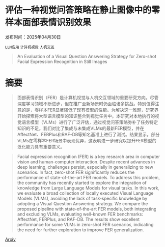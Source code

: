 # 评估一种视觉问答策略在静止图像中的零样本面部表情识别效果

发布时间：2025年04月30日

`LLM应用` `计算机视觉` `人机交互`

> An Evaluation of a Visual Question Answering Strategy for Zero-shot Facial Expression Recognition in Still Images

# 摘要

> 面部表情识别（FER）是计算机视觉与人机交互领域的重要研究方向。尽管深度学习领域不断进步，但在推广至新场景时仍面临诸多挑战。特别值得注意的是，零样本FER显著降低了现有模型的性能。为解决这一难题，研究界开始探索将大型语言模型的知识整合到视觉任务中。本研究对本地执行的视觉语言模型（VLMs）进行了广泛评估，通过视觉问答策略弥补了任务特定知识的不足。我们对比了集成与未集成VLMs的最新FER模型，并在AffectNet、FERPlus和RAF-DB等知名基准上进行了测试。结果显示，部分VLMs在零样本FER场景中表现优异，这表明进一步研究以提升FER模型的泛化能力具有重要意义。

> Facial expression recognition (FER) is a key research area in computer vision and human-computer interaction. Despite recent advances in deep learning, challenges persist, especially in generalizing to new scenarios. In fact, zero-shot FER significantly reduces the performance of state-of-the-art FER models. To address this problem, the community has recently started to explore the integration of knowledge from Large Language Models for visual tasks. In this work, we evaluate a broad collection of locally executed Visual Language Models (VLMs), avoiding the lack of task-specific knowledge by adopting a Visual Question Answering strategy. We compare the proposed pipeline with state-of-the-art FER models, both integrating and excluding VLMs, evaluating well-known FER benchmarks: AffectNet, FERPlus, and RAF-DB. The results show excellent performance for some VLMs in zero-shot FER scenarios, indicating the need for further exploration to improve FER generalization.

[Arxiv](https://arxiv.org/abs/2504.21309)